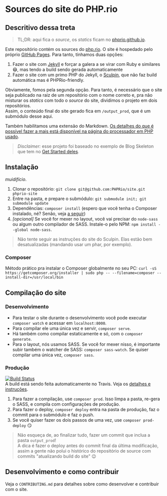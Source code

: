 Sources do site do PHP.rio
==========================

Descritivo dessa treta
----------------------

>TL;DR: aqui fica o _source_, os _statics_ ficam no [phprio.github.io][statics].
 
Este repositório contém os sources do [php.rio](http://php.rio).
O site é hospedado pelo próprio [GitHub Pages](https://pages.github.com). Para tanto, tínhamos duas opções:
 
1. Fazer o site com [Jekyll](https://jekyllrb.com) e forçar a galera a se virar com Ruby e similares :mask:, mas tendo a build sendo gerada
automaticamente
2.  Fazer o site com um primo PHP do Jekyll, o [Sculpin](https://sculpin.io), que não faz build automática mas é PHPRio-friendly.

Obviamente, fomos pela segunda opção. Para tanto, é necessário que o site seja publicado na raiz de um repositório com
o nome correto e, pra não misturar os _statics_ com todo o _source_ do site, dividimos o projeto em dois repositórios.  
Assim, o conteúdo final do site gerado fica em `/output_prod`, que é um submódulo desse aqui.

Também habilitamos uma extensão do Markdown. [Os detalhes do que é possível fazer a mais está disponível na página do processador em PHP usado](https://michelf.ca/projects/php-markdown/extra).
 
> *Disclaimer:* esse projeto foi baseado no exemplo de Blog Skeleton que tem no [Get Started deles](https://sculpin.io/getstarted).


Instalação
----------

_muidifício_.

1. Clonar o repositório: `git clone git@github.com:PHPRio/site.git phprio-site`
2. Entre na pasta, e prepare o submódulo: `git submodule init; git submodule update`
3. Dependências: `composer install` (espero que você tenha o Composer instalado, né? Senão, veja [a seguir](#Composer))
4. _[opcional]_ Se você for mexer no layout, você vai precisar do `node-sass` ou algum outro compilador de SASS. 
Instale-o pelo NPM: `npm install --global node-sass`.

> Não tente seguir as instruções do site do Sculpin. Elas estão bem desatualizadas (mandando usar um phar, por exemplo).

### Composer

Método prático pra instalar o Composer globalmente no seu PC: `curl -sS https://getcomposer.org/installer | sudo php -- --filename=composer --install-dir=/usr/local/bin`


Compilação do site
------------------

### Desenvolvimento

- Para testar o site durante o desenvolvimento você pode executar `composer watch` e acessar em `localhost:8000`.
- Para compilar ele uma única vez e servir, `composer serve`.
- Há também como compilar estaticamente e só, com o `composer generate`.
- Para o layout, nós usamos SASS. Se você for mexer nisso, é importante subir também o watcher de SASS:
`composer sass-watch`. Se quiser compilar uma única vez, `composer sass`.

### Produção

[![Build Status](https://travis-ci.org/PHPRio/site.svg?branch=master)](https://travis-ci.org/PHPRio/site)  
A build está sendo feita automaticamente no Travis. Veja os [detalhes e instruções](https://github.com/PHPRio/site/pull/16).

1. Para fazer a compilação, use `composer prod`. Isso limpa a pasta, re-gera o SASS, e compila com configurações de
 produção.
2. Para fazer o deploy, `composer deploy` entra na pasta de produção, faz o commit para o submódulo e faz o push.
3. Se você quiser fazer os dois passos de uma vez, use `composer prod-deploy` :smirk:

> Não esqueça de, ao finalizar tudo, fazer um commit que inclua a pasta `output_prod`!  
> A dica é fazer o deploy antes do commit final da última modificação, assim a gente não polui o histórico do
repositório de source com commits "atualizando build do site" :wink:


Desenvolvimento e como contribuir
---------------------------------
Veja o `CONTRIBUTING.md` para detalhes sobre como desenvolver e contribuir com o site.


[statics]: https://github.com/PHPRio/phprio.github.io
